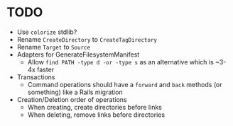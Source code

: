 # TODO

* Use `colorize` stdlib?
* Rename `CreateDirectory` to `CreateTagDirectory`
* Rename `Target` to `Source`
* Adapters for GenerateFilesystemManifest
  * Allow `find PATH -type d -or -type s` as an alternative which is ~3-4x faster
* Transactions
  * Command operations should have a `forward` and `back` methods (or something) like a Rails migration
* Creation/Deletion order of operations
  * When creating, create directories before links
  * When deleting, remove links before directories

